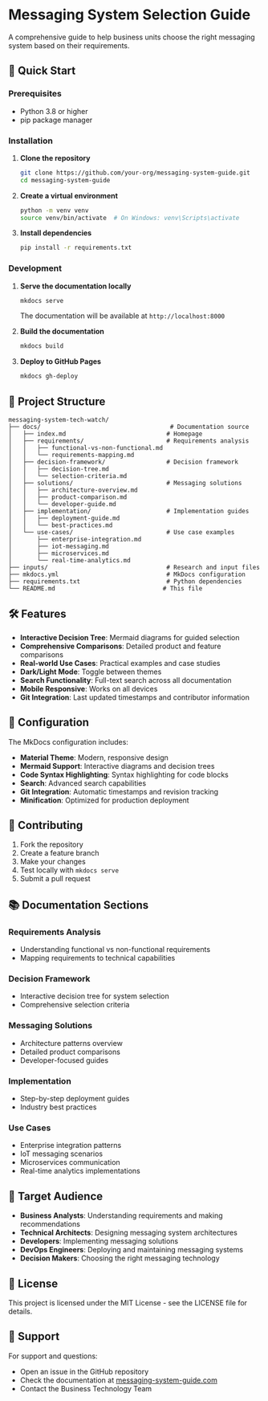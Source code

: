# Messaging System Selection Guide

A comprehensive guide to help business units choose the right messaging system based on their requirements.

## 🚀 Quick Start

### Prerequisites

- Python 3.8 or higher
- pip package manager

### Installation

1. **Clone the repository**
   ```bash
   git clone https://github.com/your-org/messaging-system-guide.git
   cd messaging-system-guide
   ```

2. **Create a virtual environment**
   ```bash
   python -m venv venv
   source venv/bin/activate  # On Windows: venv\Scripts\activate
   ```

3. **Install dependencies**
   ```bash
   pip install -r requirements.txt
   ```

### Development

1. **Serve the documentation locally**
   ```bash
   mkdocs serve
   ```
   The documentation will be available at `http://localhost:8000`

2. **Build the documentation**
   ```bash
   mkdocs build
   ```

3. **Deploy to GitHub Pages**
   ```bash
   mkdocs gh-deploy
   ```

## 📁 Project Structure

```
messaging-system-tech-watch/
├── docs/                                    # Documentation source
│   ├── index.md                            # Homepage
│   ├── requirements/                       # Requirements analysis
│   │   ├── functional-vs-non-functional.md
│   │   └── requirements-mapping.md
│   ├── decision-framework/                 # Decision framework
│   │   ├── decision-tree.md
│   │   └── selection-criteria.md
│   ├── solutions/                          # Messaging solutions
│   │   ├── architecture-overview.md
│   │   ├── product-comparison.md
│   │   └── developer-guide.md
│   ├── implementation/                     # Implementation guides
│   │   ├── deployment-guide.md
│   │   └── best-practices.md
│   └── use-cases/                          # Use case examples
│       ├── enterprise-integration.md
│       ├── iot-messaging.md
│       ├── microservices.md
│       └── real-time-analytics.md
├── inputs/                                 # Research and input files
├── mkdocs.yml                              # MkDocs configuration
├── requirements.txt                        # Python dependencies
└── README.md                              # This file
```

## 🛠️ Features

- **Interactive Decision Tree**: Mermaid diagrams for guided selection
- **Comprehensive Comparisons**: Detailed product and feature comparisons
- **Real-world Use Cases**: Practical examples and case studies
- **Dark/Light Mode**: Toggle between themes
- **Search Functionality**: Full-text search across all documentation
- **Mobile Responsive**: Works on all devices
- **Git Integration**: Last updated timestamps and contributor information

## 🔧 Configuration

The MkDocs configuration includes:

- **Material Theme**: Modern, responsive design
- **Mermaid Support**: Interactive diagrams and decision trees
- **Code Syntax Highlighting**: Syntax highlighting for code blocks
- **Search**: Advanced search capabilities
- **Git Integration**: Automatic timestamps and revision tracking
- **Minification**: Optimized for production deployment

## 📝 Contributing

1. Fork the repository
2. Create a feature branch
3. Make your changes
4. Test locally with `mkdocs serve`
5. Submit a pull request

## 📚 Documentation Sections

### Requirements Analysis
- Understanding functional vs non-functional requirements
- Mapping requirements to technical capabilities

### Decision Framework
- Interactive decision tree for system selection
- Comprehensive selection criteria

### Messaging Solutions
- Architecture patterns overview
- Detailed product comparisons
- Developer-focused guides

### Implementation
- Step-by-step deployment guides
- Industry best practices

### Use Cases
- Enterprise integration patterns
- IoT messaging scenarios
- Microservices communication
- Real-time analytics implementations

## 🎯 Target Audience

- **Business Analysts**: Understanding requirements and making recommendations
- **Technical Architects**: Designing messaging system architectures
- **Developers**: Implementing messaging solutions
- **DevOps Engineers**: Deploying and maintaining messaging systems
- **Decision Makers**: Choosing the right messaging technology

## 📄 License

This project is licensed under the MIT License - see the LICENSE file for details.

## 🤝 Support

For support and questions:
- Open an issue in the GitHub repository
- Check the documentation at [messaging-system-guide.com](https://messaging-system-guide.com)
- Contact the Business Technology Team
